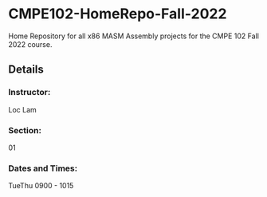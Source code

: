 # CMPE102-HomeRepo-Fall-2022

Home Repository for all x86 MASM Assembly projects for the CMPE 102 Fall 2022 course.

## Details

### Instructor:

Loc Lam

### Section:

01

### Dates and Times:

TueThu 0900 - 1015
